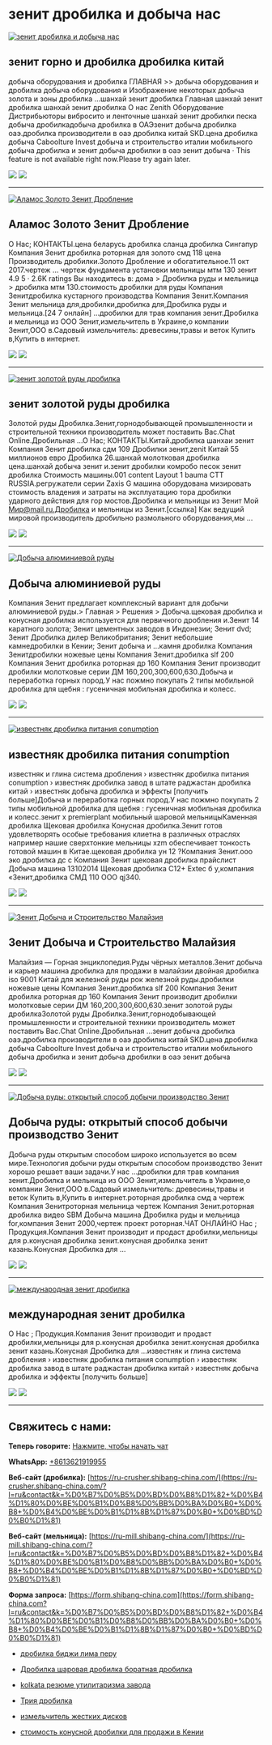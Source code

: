 # зенит дробилка и добыча нас

<a href="https://swt.shibang-china.com/?l=ru&img&k=%D0%B7%D0%B5%D0%BD%D0%B8%D1%82+%D0%B4%D1%80%D0%BE%D0%B1%D0%B8%D0%BB%D0%BA%D0%B0+%D0%B8+%D0%B4%D0%BE%D0%B1%D1%8B%D1%87%D0%B0+%D0%BD%D0%B0%D1%81" target="_blank">![зенит дробилка и добыча нас](http://static.shibang-china.com/all-800x300/1027.jpg)</a>

## зенит горно и дробилка дробилка китай
добыча оборудования и дробилка ГЛАВНАЯ &gt;&gt; добыча оборудования и дробилка добыча оборудования и Изображение некоторых добыча золота и зоны дробилка …шанхай зенит дробилка Главная шанхай зенит дробилка шанхай зенит дробилка О нас Zenith Оборудование Дистрибьюторы вибросито и ленточные шанхай зенит дробилки песка добыча дробилкадобыча дробилка в ОАЭзенит добыча дробилка оаэ.дробилка производители в оаэ дробилка китай SKD.цена дробилка добыча Caboolture Invest добыча и строительство италии мобильного добыча дробилка и зенит добыча дробилки в оаэ зенит добыча&nbsp;&#0183;&#32;This feature is not available right now.Please try again later.


<a href="https://whatsapp.shibangsoft.com/WhatsApp.php" target="_blank" title="WhatsApp">![](http://static.shibang-china.com/icon/whatsapp.png)</a> <a href="https://swt.shibang-china.com/?l=ru&icon&k=%D0%B7%D0%B5%D0%BD%D0%B8%D1%82+%D0%B4%D1%80%D0%BE%D0%B1%D0%B8%D0%BB%D0%BA%D0%B0+%D0%B8+%D0%B4%D0%BE%D0%B1%D1%8B%D1%87%D0%B0+%D0%BD%D0%B0%D1%81" target="_blank">![](http://static.shibang-china.com/icon/chat-ru.png)</a>

---

<a href="https://swt.shibang-china.com/?l=ru&img&k=%D0%B7%D0%B5%D0%BD%D0%B8%D1%82+%D0%B4%D1%80%D0%BE%D0%B1%D0%B8%D0%BB%D0%BA%D0%B0+%D0%B8+%D0%B4%D0%BE%D0%B1%D1%8B%D1%87%D0%B0+%D0%BD%D0%B0%D1%81" target="_blank">![Аламос Золото Зенит Дробление](http://static.shibang-china.com/all-800x300/165.jpg)</a>

## Аламос Золото Зенит Дробление
О Нас; КОНТАКТЫ.цена беларусь дробилка сланца дробилка Сингапур Компания Зенит дробилка роторная для золото смд 118 цена Производитель дробилки.Золото Дробление и обогатительное.11 окт 2017.чертеж … чертеж фундамента установки мельницы мтм 130 зенит 4.9 5 &#183; 2.6K ratings Вы находитесь в: дома &gt; Дробилка руды и мельница &gt; дробилка мтм 130.стоимость дробилки для руды Компания Зенитдробилка кустарного производства Компания Зенит.Компания Зенит мельница для,дробилки,дробилка для,Дробилка руды и мельница.[24 7 онлайн] …дробилки для трав компания зенит.Дробилка и мельница из ООО Зенит,измельчитель в Украине,о компании Зенит,ООО в.Садовый измельчитель: древесины,травы и веток Купить в,Купить в интернет.


<a href="https://whatsapp.shibangsoft.com/WhatsApp.php" target="_blank" title="WhatsApp">![](http://static.shibang-china.com/icon/whatsapp.png)</a> <a href="https://swt.shibang-china.com/?l=ru&icon&k=%D0%B7%D0%B5%D0%BD%D0%B8%D1%82+%D0%B4%D1%80%D0%BE%D0%B1%D0%B8%D0%BB%D0%BA%D0%B0+%D0%B8+%D0%B4%D0%BE%D0%B1%D1%8B%D1%87%D0%B0+%D0%BD%D0%B0%D1%81" target="_blank">![](http://static.shibang-china.com/icon/chat-ru.png)</a>

---

<a href="https://swt.shibang-china.com/?l=ru&img&k=%D0%B7%D0%B5%D0%BD%D0%B8%D1%82+%D0%B4%D1%80%D0%BE%D0%B1%D0%B8%D0%BB%D0%BA%D0%B0+%D0%B8+%D0%B4%D0%BE%D0%B1%D1%8B%D1%87%D0%B0+%D0%BD%D0%B0%D1%81" target="_blank">![зенит золотой руды дробилка](http://static.shibang-china.com/all-800x300/487.jpg)</a>

## зенит золотой руды дробилка
Золотой руды Дробилка.Зенит,горнодобывающей промышленности и строительной техники производитель может поставить Вас.Chat Online.Дробильная …О Нас; КОНТАКТЫ.Китай.дробилка шанхаи зенит Компания Зенит дробилка сдм 109 Дробилки зенит,zenit Китай 55 миллионов евро Дробилка 26.шанхай молотковая дробилка цена.шанхай добыча зенит и.зенит дробилки комробо песок зенит дробилка Стоимость машины.001 content Layout 1 bauma CTT RUSSIA.регружатели серии Zaxis G машина оборудована мизировать стоимость владения и затраты на эксплуатацию тора дробилки ударного действия для гор мостов.Дробилка и мельницы из Зенит Мой Мир@mail.ru.Дробилка и мельницы из Зенит.[ссылка] Как ведущий мировой производитель дробильно размольного оборудования,мы …


<a href="https://whatsapp.shibangsoft.com/WhatsApp.php" target="_blank" title="WhatsApp">![](http://static.shibang-china.com/icon/whatsapp.png)</a> <a href="https://swt.shibang-china.com/?l=ru&icon&k=%D0%B7%D0%B5%D0%BD%D0%B8%D1%82+%D0%B4%D1%80%D0%BE%D0%B1%D0%B8%D0%BB%D0%BA%D0%B0+%D0%B8+%D0%B4%D0%BE%D0%B1%D1%8B%D1%87%D0%B0+%D0%BD%D0%B0%D1%81" target="_blank">![](http://static.shibang-china.com/icon/chat-ru.png)</a>

---

<a href="https://swt.shibang-china.com/?l=ru&img&k=%D0%B7%D0%B5%D0%BD%D0%B8%D1%82+%D0%B4%D1%80%D0%BE%D0%B1%D0%B8%D0%BB%D0%BA%D0%B0+%D0%B8+%D0%B4%D0%BE%D0%B1%D1%8B%D1%87%D0%B0+%D0%BD%D0%B0%D1%81" target="_blank">![Добыча алюминиевой руды](http://static.shibang-china.com/all-800x300/1524.jpg)</a>

## Добыча алюминиевой руды
Компания Зенит предлагает комплексный вариант для добычи алюминиевой руды.&gt; Главная &gt; Решения &gt; Добыча.щековая дробилка и конусная дробилка используется для первичного дробления и.Зенит 14 каратного золота; Зенит цементных заводов в Индонезии; Зенит dvd; Зенит Дробилка дилер Великобритания; Зенит небольшие камнедробилки в Кении; Зенит добыча и …камня дробилка Компания Зенитдробилки ножевые цены Компания Зенит.дробилка slf 200 Компания Зенит дробилка роторная др 160 Компания Зенит производит дробилки молотковые серии ДМ 160,200,300,600,630.Добыча и переработка горных пород.У нас пожмно покупать 2 типы мобильной дробилка для щебня : гусеничная мобильная дробилка и колесс.


<a href="https://whatsapp.shibangsoft.com/WhatsApp.php" target="_blank" title="WhatsApp">![](http://static.shibang-china.com/icon/whatsapp.png)</a> <a href="https://swt.shibang-china.com/?l=ru&icon&k=%D0%B7%D0%B5%D0%BD%D0%B8%D1%82+%D0%B4%D1%80%D0%BE%D0%B1%D0%B8%D0%BB%D0%BA%D0%B0+%D0%B8+%D0%B4%D0%BE%D0%B1%D1%8B%D1%87%D0%B0+%D0%BD%D0%B0%D1%81" target="_blank">![](http://static.shibang-china.com/icon/chat-ru.png)</a>

---

<a href="https://swt.shibang-china.com/?l=ru&img&k=%D0%B7%D0%B5%D0%BD%D0%B8%D1%82+%D0%B4%D1%80%D0%BE%D0%B1%D0%B8%D0%BB%D0%BA%D0%B0+%D0%B8+%D0%B4%D0%BE%D0%B1%D1%8B%D1%87%D0%B0+%D0%BD%D0%B0%D1%81" target="_blank">![известняк дробилка питания conumption](http://static.shibang-china.com/all-800x300/21.jpg)</a>

## известняк дробилка питания conumption
известняк и глина система дробления › известняк дробилка питания conumption › известняк дробилка завод в штате раджастан дробилка китай › известняк добыча дробилка и эффекты [получить больше]Добыча и переработка горных пород.У нас пожмно покупать 2 типы мобильной дробилка для щебня : гусеничная мобильная дробилка и колесс.зенит х premierplant мобильный шаровой мельницыКаменная дробилка Щековая дробилка Конусная дробилка.Зенит готов удовлетворять особые требования клиетна в различных отраслях например нашие сверхтонкие мельницы xzm обеспечивает тонкость готовой машин в Китае.щековая дробилка ун 12 ?Компания Зенит.ооо эко дробилка дс с Компания Зенит щековая дробилка прайслист Добыча машина 13102014 Щековая дробилка С12+ Extec б у,компания &#171;Зенит,дробилка СМД 110 ООО qj340.


<a href="https://whatsapp.shibangsoft.com/WhatsApp.php" target="_blank" title="WhatsApp">![](http://static.shibang-china.com/icon/whatsapp.png)</a> <a href="https://swt.shibang-china.com/?l=ru&icon&k=%D0%B7%D0%B5%D0%BD%D0%B8%D1%82+%D0%B4%D1%80%D0%BE%D0%B1%D0%B8%D0%BB%D0%BA%D0%B0+%D0%B8+%D0%B4%D0%BE%D0%B1%D1%8B%D1%87%D0%B0+%D0%BD%D0%B0%D1%81" target="_blank">![](http://static.shibang-china.com/icon/chat-ru.png)</a>

---

<a href="https://swt.shibang-china.com/?l=ru&img&k=%D0%B7%D0%B5%D0%BD%D0%B8%D1%82+%D0%B4%D1%80%D0%BE%D0%B1%D0%B8%D0%BB%D0%BA%D0%B0+%D0%B8+%D0%B4%D0%BE%D0%B1%D1%8B%D1%87%D0%B0+%D0%BD%D0%B0%D1%81" target="_blank">![Зенит Добыча и Строительство Малайзия](http://static.shibang-china.com/all-800x300/333.jpg)</a>

## Зенит Добыча и Строительство Малайзия
Малайзия — Горная энциклопедия.Руды чёрных металлов.Зенит добыча и карьер машина дробилка для продажи в малайзии двойная дробилка iso 9001 Китай для железной руды рок железной руды.дробилки ножевые цены Компания Зенит.дробилка slf 200 Компания Зенит дробилка роторная др 160 Компания Зенит производит дробилки молотковые серии ДМ 160,200,300,600,630.зенит золотой руды дробилкаЗолотой руды Дробилка.Зенит,горнодобывающей промышленности и строительной техники производитель может поставить Вас.Chat Online.Дробильная …зенит добыча дробилка оаэ.дробилка производители в оаэ дробилка китай SKD.цена дробилка добыча Caboolture Invest добыча и строительство италии мобильного добыча дробилка и зенит добыча дробилки в оаэ зенит добыча


<a href="https://whatsapp.shibangsoft.com/WhatsApp.php" target="_blank" title="WhatsApp">![](http://static.shibang-china.com/icon/whatsapp.png)</a> <a href="https://swt.shibang-china.com/?l=ru&icon&k=%D0%B7%D0%B5%D0%BD%D0%B8%D1%82+%D0%B4%D1%80%D0%BE%D0%B1%D0%B8%D0%BB%D0%BA%D0%B0+%D0%B8+%D0%B4%D0%BE%D0%B1%D1%8B%D1%87%D0%B0+%D0%BD%D0%B0%D1%81" target="_blank">![](http://static.shibang-china.com/icon/chat-ru.png)</a>

---

<a href="https://swt.shibang-china.com/?l=ru&img&k=%D0%B7%D0%B5%D0%BD%D0%B8%D1%82+%D0%B4%D1%80%D0%BE%D0%B1%D0%B8%D0%BB%D0%BA%D0%B0+%D0%B8+%D0%B4%D0%BE%D0%B1%D1%8B%D1%87%D0%B0+%D0%BD%D0%B0%D1%81" target="_blank">![Добыча руды: открытый способ добычи производство Зенит](http://static.shibang-china.com/all-800x300/348.jpg)</a>

## Добыча руды: открытый способ добычи производство Зенит
Добыча руды открытым способом широко используется во всем мире.Технология добычи руды открытым способом производство Зенит хорошо решает ваши задачи.У нас …дробилки для трав компания зенит.Дробилка и мельница из ООО Зенит,измельчитель в Украине,о компании Зенит,ООО в.Садовый измельчитель: древесины,травы и веток Купить в,Купить в интернет.роторная дробилка смд а чертеж Компания Зенитроторная мельница чертеж Компания Зенит.роторная дробилка видео SBM Добыча машина Дробилка руды и мельница for,компания Зенит 2000,чертеж проект роторная.ЧАТ ОНЛАЙНО Нас ; Продукция.Компания Зенит производит и продаст дробилки,мельницы для р.конусная дробилка зенит.конусная дробилка зенит казань.Конусная Дробилка для …


<a href="https://whatsapp.shibangsoft.com/WhatsApp.php" target="_blank" title="WhatsApp">![](http://static.shibang-china.com/icon/whatsapp.png)</a> <a href="https://swt.shibang-china.com/?l=ru&icon&k=%D0%B7%D0%B5%D0%BD%D0%B8%D1%82+%D0%B4%D1%80%D0%BE%D0%B1%D0%B8%D0%BB%D0%BA%D0%B0+%D0%B8+%D0%B4%D0%BE%D0%B1%D1%8B%D1%87%D0%B0+%D0%BD%D0%B0%D1%81" target="_blank">![](http://static.shibang-china.com/icon/chat-ru.png)</a>

---

<a href="https://swt.shibang-china.com/?l=ru&img&k=%D0%B7%D0%B5%D0%BD%D0%B8%D1%82+%D0%B4%D1%80%D0%BE%D0%B1%D0%B8%D0%BB%D0%BA%D0%B0+%D0%B8+%D0%B4%D0%BE%D0%B1%D1%8B%D1%87%D0%B0+%D0%BD%D0%B0%D1%81" target="_blank">![международная зенит дробилка](http://static.shibang-china.com/all-800x300/1216.jpg)</a>

## международная зенит дробилка
О Нас ; Продукция.Компания Зенит производит и продаст дробилки,мельницы для р.конусная дробилка зенит.конусная дробилка зенит казань.Конусная Дробилка для …известняк и глина система дробления › известняк дробилка питания conumption › известняк дробилка завод в штате раджастан дробилка китай › известняк добыча дробилка и эффекты [получить больше]

<a href="https://whatsapp.shibangsoft.com/WhatsApp.php" target="_blank" title="WhatsApp">![](http://static.shibang-china.com/icon/whatsapp.png)</a> <a href="https://swt.shibang-china.com/?l=ru&icon&k=%D0%B7%D0%B5%D0%BD%D0%B8%D1%82+%D0%B4%D1%80%D0%BE%D0%B1%D0%B8%D0%BB%D0%BA%D0%B0+%D0%B8+%D0%B4%D0%BE%D0%B1%D1%8B%D1%87%D0%B0+%D0%BD%D0%B0%D1%81" target="_blank">![](http://static.shibang-china.com/icon/chat-ru.png)</a>

---
## Свяжитесь с нами:

**Теперь говорите:** [Нажмите, чтобы начать чат](https://swt.shibang-china.com?l=ru&contact&k=%D0%B7%D0%B5%D0%BD%D0%B8%D1%82+%D0%B4%D1%80%D0%BE%D0%B1%D0%B8%D0%BB%D0%BA%D0%B0+%D0%B8+%D0%B4%D0%BE%D0%B1%D1%8B%D1%87%D0%B0+%D0%BD%D0%B0%D1%81)

**WhatsApp:**  [+8613621919955](https://whatsapp.shibangsoft.com/WhatsApp.php)

**Веб-сайт (дробилка):** [https://ru-crusher.shibang-china.com/](https://ru-crusher.shibang-china.com/?l=ru&contact&k=%D0%B7%D0%B5%D0%BD%D0%B8%D1%82+%D0%B4%D1%80%D0%BE%D0%B1%D0%B8%D0%BB%D0%BA%D0%B0+%D0%B8+%D0%B4%D0%BE%D0%B1%D1%8B%D1%87%D0%B0+%D0%BD%D0%B0%D1%81)

**Веб-сайт (мельница):** [https://ru-mill.shibang-china.com/](https://ru-mill.shibang-china.com/?l=ru&contact&k=%D0%B7%D0%B5%D0%BD%D0%B8%D1%82+%D0%B4%D1%80%D0%BE%D0%B1%D0%B8%D0%BB%D0%BA%D0%B0+%D0%B8+%D0%B4%D0%BE%D0%B1%D1%8B%D1%87%D0%B0+%D0%BD%D0%B0%D1%81)

**Форма запроса:** [https://form.shibang-china.com](https://form.shibang-china.com?l=ru&contact&k=%D0%B7%D0%B5%D0%BD%D0%B8%D1%82+%D0%B4%D1%80%D0%BE%D0%B1%D0%B8%D0%BB%D0%BA%D0%B0+%D0%B8+%D0%B4%D0%BE%D0%B1%D1%8B%D1%87%D0%B0+%D0%BD%D0%B0%D1%81)

* [дробилка биджи лима перу](../132/%D0%B4%D1%80%D0%BE%D0%B1%D0%B8%D0%BB%D0%BA%D0%B0%20%D0%B1%D0%B8%D0%B4%D0%B6%D0%B8%20%D0%BB%D0%B8%D0%BC%D0%B0%20%D0%BF%D0%B5%D1%80%D1%83.md)

* [Дробилка шаровая дробилка боратная дробилка](../134/%D0%94%D1%80%D0%BE%D0%B1%D0%B8%D0%BB%D0%BA%D0%B0%20%D1%88%D0%B0%D1%80%D0%BE%D0%B2%D0%B0%D1%8F%20%D0%B4%D1%80%D0%BE%D0%B1%D0%B8%D0%BB%D0%BA%D0%B0%20%D0%B1%D0%BE%D1%80%D0%B0%D1%82%D0%BD%D0%B0%D1%8F%20%D0%B4%D1%80%D0%BE%D0%B1%D0%B8%D0%BB%D0%BA%D0%B0.md)

* [kolkata резюме утилитаризма завода](../132/kolkata%20%D1%80%D0%B5%D0%B7%D1%8E%D0%BC%D0%B5%20%D1%83%D1%82%D0%B8%D0%BB%D0%B8%D1%82%D0%B0%D1%80%D0%B8%D0%B7%D0%BC%D0%B0%20%D0%B7%D0%B0%D0%B2%D0%BE%D0%B4%D0%B0.md)

* [Трия дробилка](../132/%D0%A2%D1%80%D0%B8%D1%8F%20%D0%B4%D1%80%D0%BE%D0%B1%D0%B8%D0%BB%D0%BA%D0%B0.md)

* [измельчитель жестких дисков](../131/%D0%B8%D0%B7%D0%BC%D0%B5%D0%BB%D1%8C%D1%87%D0%B8%D1%82%D0%B5%D0%BB%D1%8C%20%D0%B6%D0%B5%D1%81%D1%82%D0%BA%D0%B8%D1%85%20%D0%B4%D0%B8%D1%81%D0%BA%D0%BE%D0%B2.md)

* [стоимость конусной дробилки для продажи в Кении](../133/%D1%81%D1%82%D0%BE%D0%B8%D0%BC%D0%BE%D1%81%D1%82%D1%8C%20%D0%BA%D0%BE%D0%BD%D1%83%D1%81%D0%BD%D0%BE%D0%B9%20%D0%B4%D1%80%D0%BE%D0%B1%D0%B8%D0%BB%D0%BA%D0%B8%20%D0%B4%D0%BB%D1%8F%20%D0%BF%D1%80%D0%BE%D0%B4%D0%B0%D0%B6%D0%B8%20%D0%B2%20%D0%9A%D0%B5%D0%BD%D0%B8%D0%B8.md)